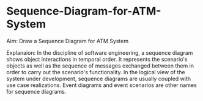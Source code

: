 # Sequence-Diagram-for-ATM-System

Aim: Draw a Sequence Diagram for ATM System

Explanaion: In the discipline of software engineering, a sequence diagram shows object interactions in temporal order. It represents the scenario's objects as well as the sequence of messages exchanged between them in order to carry out the scenario's functionality. In the logical view of the system under development, sequence diagrams are usually coupled with use case realizations. Event diagrams and event scenarios are other names for sequence diagrams.
